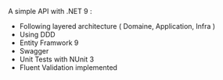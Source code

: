 A simple API with .NET 9 :
- Following layered architecture ( Domaine, Application, Infra )
- Using DDD
- Entity Framwork 9
- Swagger
- Unit Tests with NUnit 3
- Fluent Validation implemented
